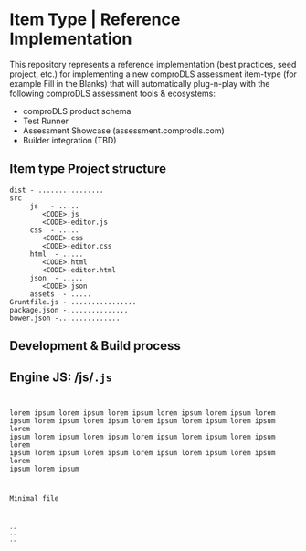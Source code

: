# Item Type | Reference Implementation
This repository represents a reference implementation (best practices, seed project, etc.) for implementing a new comproDLS assessment item-type (for example Fill in the Blanks) that will automatically plug-n-play with the following comproDLS assessment tools & ecosystems:
* comproDLS product schema
* Test Runner
* Assessment Showcase (assessment.comprodls.com)
* Builder integration (TBD)

## Item type Project structure
``` 
dist - ................
src
     js   - .....
        <CODE>.js
        <CODE>-editor.js
     css  - .....  
        <CODE>.css
        <CODE>-editor.css
     html  - .....   
        <CODE>.html
        <CODE>-editor.html
     json  - .....
        <CODE>.json
     assets  - .....
Gruntfile.js - ................
package.json -...............
bower.json -...............
```

## Development & Build process

## Engine JS: /js/<CODE>.js
lorem ipsum lorem ipsum lorem ipsum lorem ipsum lorem ipsum lorem ipsum lorem ipsum lorem ipsum lorem ipsum lorem ipsum lorem ipsum lorem ipsum lorem ipsum lorem ipsum lorem ipsum lorem ipsum lorem ipsum lorem ipsum lorem ipsum lorem ipsum lorem ipsum lorem ipsum lorem ipsum lorem ipsum lorem ipsum 

Minimal file
```
..
..
..
```

